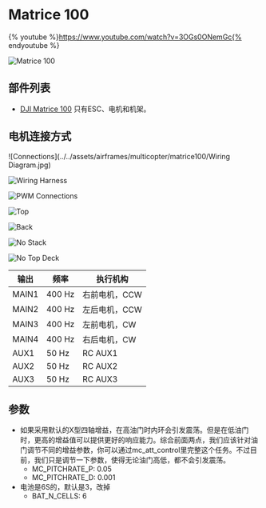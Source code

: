 # Matrice 100

{% youtube %}https://www.youtube.com/watch?v=3OGs0ONemGc{% endyoutube %}

![Matrice 100](../../assets/airframes/multicopter/matrice100/Matrice100.jpg)

## 部件列表

  * [DJI Matrice 100](http://store.dji.com/product/matrice-100) 只有ESC、电机和机架。

## 电机连接方式

![Connections](../../assets/airframes/multicopter/matrice100/Wiring Diagram.jpg)

![Wiring Harness](../../assets/airframes/multicopter/matrice100/WiringHarness.jpg)

![PWM Connections](../../assets/airframes/multicopter/matrice100/PwmInput.jpg)

![Top](../../assets/airframes/multicopter/matrice100/Top.jpg)

![Back](../../assets/airframes/multicopter/matrice100/Back.jpg)

![No Stack](../../assets/airframes/multicopter/matrice100/NoStack.jpg)

![No Top Deck](../../assets/airframes/multicopter/matrice100/NoTopDeck.jpg)

| 输出 | 频率 | 执行机构 |
| -- | -- | -- |
| MAIN1 | 400 Hz | 右前电机，CCW |
| MAIN2 | 400 Hz | 左后电机，CCW |
| MAIN3 | 400 Hz | 左前电机，CW |
| MAIN4 | 400 Hz | 右后电机，CW |
| AUX1 | 50 Hz | RC AUX1 |
| AUX2 | 50 Hz | RC AUX2 |
| AUX3 | 50 Hz | RC AUX3 |

## 参数

* 如果采用默认的X型四轴增益，在高油门时内环会引发震荡。但是在低油门时，更高的增益值可以提供更好的响应能力。综合前面两点，我们应该针对油门调节不同的增益参数，你可以通过mc_att_control里完整这个任务。不过目前，我们只是调节一下参数，使得无论油门高低，都不会引发震荡。
	* MC_PITCHRATE_P: 0.05
	* MC_PITCHRATE_D: 0.001
* 电池是6S的，默认是3，改掉
	* BAT_N_CELLS: 6
